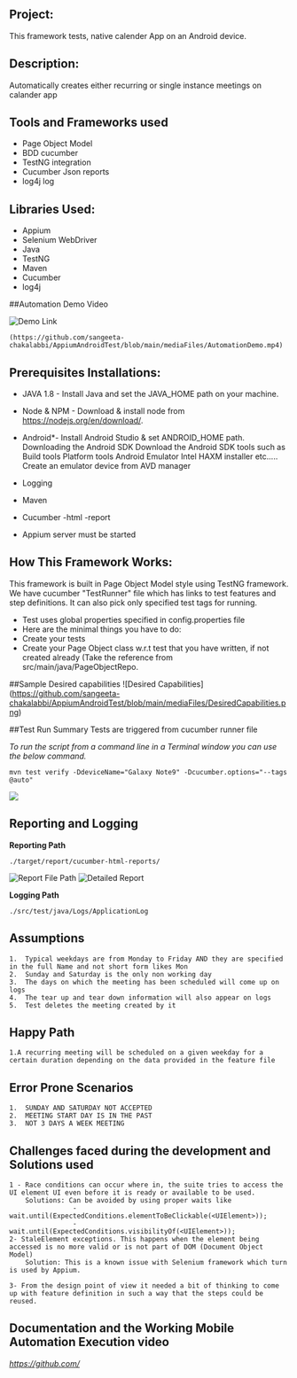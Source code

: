 ## Project:
This framework tests, native calender App on an Android device.

## Description:
Automatically creates either recurring or single instance meetings on calander app

## Tools and Frameworks used

* Page Object Model
* BDD cucumber
* TestNG integration
* Cucumber Json reports
* log4j log

## Libraries Used:

* Appium
* Selenium WebDriver
* Java
* TestNG 
* Maven
* Cucumber
* log4j

##Automation Demo Video


![Demo Link](https://github.com/sangeeta-chakalabbi/AppiumAndroidTest/blob/main/mediaFiles/WorkShopMeeting.jpeg)

	(https://github.com/sangeeta-chakalabbi/AppiumAndroidTest/blob/main/mediaFiles/AutomationDemo.mp4)


## Prerequisites Installations:

* JAVA 1.8 - Install Java and set the JAVA_HOME path on your machine.

* Node & NPM - Download & install node from https://nodejs.org/en/download/.

* Android*- Install Android Studio & set ANDROID_HOME path.
		Downloading the Android SDK
		Download the Android SDK tools such as
		Build tools
		Platform tools
		Android Emulator
		Intel HAXM installer etc.....
		Create an emulator device from AVD manager
* Logging
* Maven
* Cucumber -html -report
* Appium server must be started


## How This Framework Works:

This framework is built in Page Object Model style using TestNG framework.
We have cucumber "TestRunner" file which has links to test features and step definitions.
It can also pick only specified test tags for running.
* Test uses global properties specified in config.properties file
* Here are the minimal things you have to do:
* Create your tests
* Create your Page Object class w.r.t test that you have written, if not created already (Take the reference from src/main/java/PageObjectRepo.

##Sample Desired capabilities
![Desired Capabilities] (https://github.com/sangeeta-chakalabbi/AppiumAndroidTest/blob/main/mediaFiles/DesiredCapabilities.png)

##Test Run Summary
Tests are triggered from cucumber runner file

*To run the script from a command line in a Terminal window you can use the below command.*
```
mvn test verify -DdeviceName="Galaxy Note9" -Dcucumber.options="--tags @auto"
```

![](https://github.com/sangeeta-chakalabbi/AppiumAndroidTest/blob/main/mediaFiles/testSummary.png)

## Reporting and Logging
**Reporting Path**
```
./target/report/cucumber-html-reports/
```

![Report File Path](https://github.com/sangeeta-chakalabbi/AppiumAndroidTest/blob/main/mediaFiles/Cucumber%20Reports.png)
![Detailed Report](https://github.com/sangeeta-chakalabbi/AppiumAndroidTest/blob/main/mediaFiles/DetailedReport.png)

**Logging Path**
```
./src/test/java/Logs/ApplicationLog
```



## Assumptions

```
1.	Typical weekdays are from Monday to Friday AND they are specified in the full Name and not short form likes Mon 
2.	Sunday and Saturday is the only non working day
3.	The days on which the meeting has been scheduled will come up on logs
4.	The tear up and tear down information will also appear on logs
5.	Test deletes the meeting created by it
```

## Happy Path

```
1.A recurring meeting will be scheduled on a given weekday for a certain duration depending on the data provided in the feature file
```


## Error Prone Scenarios

```
1. 	SUNDAY AND SATURDAY NOT ACCEPTED
2. 	MEETING START DAY IS IN THE PAST
3. 	NOT 3 DAYS A WEEK MEETING

```

## Challenges faced during the development and Solutions used
```
1 - Race conditions can occur where in, the suite tries to access the UI element UI even before it is ready or available to be used.
    Solutions: Can be avoided by using proper waits like 
     			- wait.until(ExpectedConditions.elementToBeClickable(<UIElement>));  
     			- wait.until(ExpectedConditions.visibilityOf(<UIElement>));  
2- StaleElement exceptions. This happens when the element being accessed is no more valid or is not part of DOM (Document Object Model)
	Solution: This is a known issue with Selenium framework which turn is used by Appium.
	
3- From the design point of view it needed a bit of thinking to come up with feature definition in such a way that the steps could be reused.
```

## Documentation and the Working Mobile Automation Execution video

*https://github.com/*


